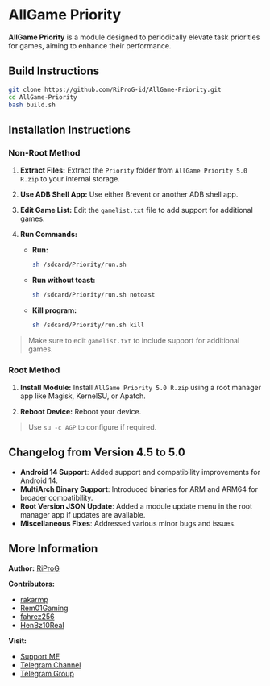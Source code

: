 # AllGame Priority

**AllGame Priority** is a module designed to periodically elevate task priorities for games, aiming to enhance their performance.

## Build Instructions

```sh
git clone https://github.com/RiProG-id/AllGame-Priority.git
cd AllGame-Priority
bash build.sh
```

## Installation Instructions

### Non-Root Method

1. **Extract Files:**
   Extract the `Priority` folder from `AllGame Priority 5.0 R.zip` to your internal storage.
   
2. **Use ADB Shell App:**
   Use either Brevent or another ADB shell app.
   
3. **Edit Game List:**
   Edit the `gamelist.txt` file to add support for additional games.
   
4. **Run Commands:**
   - **Run:**
     ```sh
     sh /sdcard/Priority/run.sh
     ```
   - **Run without toast:**
     ```sh
     sh /sdcard/Priority/run.sh notoast
     ```
   - **Kill program:**
     ```sh
     sh /sdcard/Priority/run.sh kill
     ```

> Make sure to edit `gamelist.txt` to include support for additional games.

### Root Method

1. **Install Module:**
   Install `AllGame Priority 5.0 R.zip` using a root manager app like Magisk, KernelSU, or Apatch.
   
2. **Reboot Device:**
   Reboot your device.

> Use `su -c AGP` to configure if required.

## Changelog from Version 4.5 to 5.0

- **Android 14 Support**: Added support and compatibility improvements for Android 14.
- **MultiArch Binary Support**: Introduced binaries for ARM and ARM64 for broader compatibility.
- **Root Version JSON Update**: Added a module update menu in the root manager app if updates are available.
- **Miscellaneous Fixes**: Addressed various minor bugs and issues.

## More Information

**Author:**
[RiProG](https://github.com/RiProG-id)

**Contributors:**
- [rakarmp](https://github.com/rakarmp)
- [Rem01Gaming](https://github.com/Rem01Gaming)
- [fahrez256](https://github.com/fahrez256)
- [HenBz10Real](https://github.com/HenBz10Real)

**Visit:**
- [Support ME](https://t.me/RiOpSo/2848)
- [Telegram Channel](https://t.me/RiOpSo)
- [Telegram Group](https://t.me/RiOpSoDisc)
